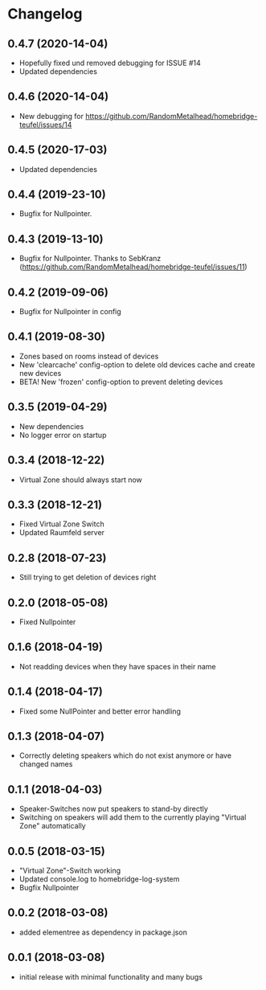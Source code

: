 # Changelog

## 0.4.7 (2020-14-04)
- Hopefully fixed und removed debugging for ISSUE #14
- Updated dependencies

## 0.4.6 (2020-14-04)
- New debugging for https://github.com/RandomMetalhead/homebridge-teufel/issues/14

## 0.4.5 (2020-17-03)
- Updated dependencies

## 0.4.4 (2019-23-10)
- Bugfix for Nullpointer.

## 0.4.3 (2019-13-10)
- Bugfix for Nullpointer. Thanks to SebKranz (https://github.com/RandomMetalhead/homebridge-teufel/issues/11)

## 0.4.2 (2019-09-06)
- Bugfix for Nullpointer in config

## 0.4.1 (2019-08-30)
- Zones based on rooms instead of devices
- New 'clearcache' config-option to delete old devices cache and create new devices
- BETA! New 'frozen' config-option to prevent deleting devices


## 0.3.5 (2019-04-29)
- New dependencies
- No logger error on startup

## 0.3.4 (2018-12-22)
- Virtual Zone should always start now

## 0.3.3 (2018-12-21)
- Fixed Virtual Zone Switch
- Updated Raumfeld server

## 0.2.8 (2018-07-23)
- Still trying to get deletion of devices right

## 0.2.0 (2018-05-08)
- Fixed Nullpointer

## 0.1.6 (2018-04-19)
- Not readding devices when they have spaces in their name

## 0.1.4 (2018-04-17)
- Fixed some NullPointer and better error handling

## 0.1.3 (2018-04-07)
- Correctly deleting speakers which do not exist anymore or have changed names

## 0.1.1 (2018-04-03)
- Speaker-Switches now put speakers to stand-by directly
- Switching on speakers will add them to the currently playing "Virtual Zone" automatically

## 0.0.5 (2018-03-15)
- "Virtual Zone"-Switch working
- Updated console.log to homebridge-log-system
- Bugfix Nullpointer

## 0.0.2 (2018-03-08)
- added elementree as dependency in package.json

## 0.0.1 (2018-03-08)
- initial release with minimal functionality and many bugs
